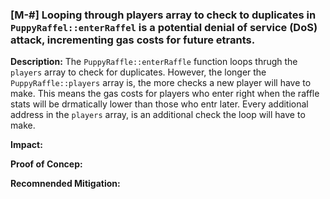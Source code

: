 ### [M-#] Looping through players array to check to duplicates in `PuppyRaffel::enterRaffel` is a potential denial of service (DoS) attack, incrementing gas costs for future etrants.

**Description:** The `PuppyRaffle::enterRaffle` function loops thrugh the `players` array to check for duplicates. However, the longer the `PuppyRaffle::players` array is, the more checks a new player will have to make. This means the gas costs for players who enter right when the raffle stats will be drmatically lower than those who entr later. Every additional address in the `players` array, is an additional check the loop will have to make.

**Impact:**

**Proof of Concep:**

**Recomnended Mitigation:**
